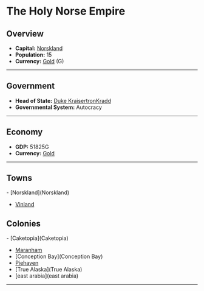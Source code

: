 # <!--NAME-->The Holy Norse Empire<!--NAME-->

## Overview

- **Capital:** <!--CAPITAL_LINK-->[Norskland](town_Norskland)<!--CAPITAL_LINK-->
- **Population:** <!--POPULATION-->15<!--POPULATION-->
- **Currency:** <!--CURRENCY_LINK-->[Gold](currency_Gold)<!--CURRENCY_LINK--> (<!--CURRENCY_ABV-->G<!--CURRENCY_ABV-->)

---

## Government

- **Head of State:** <!--LEADER_TITLE_LINK-->[Duke KraisertronKradd](user_KraisertronKradd)<!--LEADER_TITLE_LINK-->
- **Governmental System:** <!--GOVERNMENT-->Autocracy<!--GOVERNMENT-->

---

## Economy

- **GDP:** <!--GDP-->51825G<!--GDP-->
- **Currency:** <!--CURRENCY_LINK-->[Gold](currency_Gold)<!--CURRENCY_LINK-->

---

## Towns

<!--TOWNS-->- [Norskland](Norskland)
- [Vinland](Vinland)<!--TOWNS-->

## Colonies

<!--COLONIES-->- [Caketopia](Caketopia)
- [Maranham](Maranham)
- [Conception Bay](Conception Bay)
- [Piehaven](Piehaven)
- [True Alaska](True Alaska)
- [east arabia](east arabia)<!--COLONIES-->

---